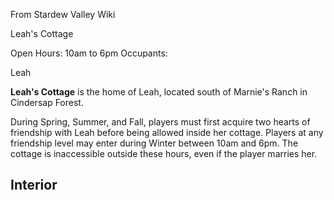 From Stardew Valley Wiki

Leah's Cottage

Open Hours: 10am to 6pm Occupants:

Leah

**Leah's Cottage** is the home of Leah, located south of Marnie's Ranch in Cindersap Forest.

During Spring, Summer, and Fall, players must first acquire two hearts of friendship with Leah before being allowed inside her cottage. Players at any friendship level may enter during Winter between 10am and 6pm. The cottage is inaccessible outside these hours, even if the player marries her.

## Interior